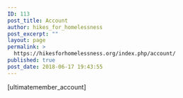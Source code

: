 ```yaml
---
ID: 113
post_title: Account
author: hikes_for_homelessness
post_excerpt: ""
layout: page
permalink: >
  https://hikesforhomelessness.org/index.php/account/
published: true
post_date: 2018-06-17 19:43:55
---
```

[ultimatemember_account]